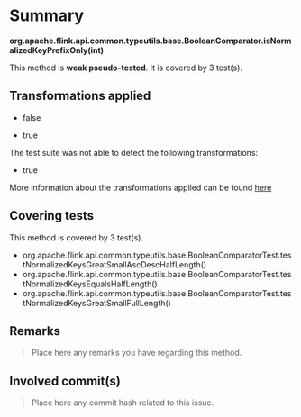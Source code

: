 # Summary
**org.apache.flink.api.common.typeutils.base.BooleanComparator.isNormalizedKeyPrefixOnly(int)**

This method is **weak pseudo-tested**.
It is covered by 3 test(s). 


## Transformations applied

- false

- true


The test suite was not able to detect the following transformations:
 * true 


More information about the transformations applied can be found [here](https://github.com/STAMP-project/pitest-descartes)

## Covering tests
This method is covered by 3 test(s).
* org.apache.flink.api.common.typeutils.base.BooleanComparatorTest.testNormalizedKeysGreatSmallAscDescHalfLength()
* org.apache.flink.api.common.typeutils.base.BooleanComparatorTest.testNormalizedKeysEqualsHalfLength()
* org.apache.flink.api.common.typeutils.base.BooleanComparatorTest.testNormalizedKeysGreatSmallFullLength()


## Remarks
> Place here any remarks you have regarding this method.

## Involved commit(s)

> Place here any commit hash related to this issue.
